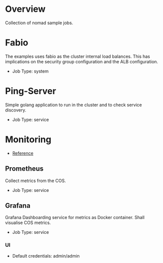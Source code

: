 # Overview
Collection of nomad sample jobs.

# Fabio
The examples uses fabio as the cluster internal load balances. This has implications on the security group configuration and the ALB configuration.

* Job Type: system

# Ping-Server
Simple golang application to run in the cluster and to check service discovery.

* Job Type: service

# Monitoring
* [Reference](https://www.nomadproject.io/guides/nomad-metrics.html)

## Prometheus
Collect metrics from the COS.

* Job Type: service

## Grafana
Grafana Dashboarding service for metrics as Docker container. Shall visualise COS metrics.

* Job Type: service

### UI
* Default credentials: admin/admin
